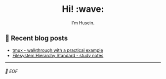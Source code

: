 <h1 align='center'> Hi! :wave:</h1>
<p align='center'> I'm Husein.</p>

<h2> 📰 Recent blog posts</h2>

- [tmux - walkthrough with a practical example](https://b-husein.github.io/blog/tmux/)
- [Filesystem Hierarchy Standard - study notes](https://b-husein.github.io/blog/fs-hierarchy/)

---

###### 💾 EOF